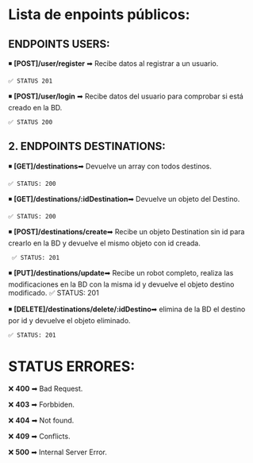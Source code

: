 # **Lista de enpoints públicos**:

## **ENDPOINTS USERS**:

◾ **[POST]/user/register** ➡ Recibe datos al registrar a un usuario.

    ✅ STATUS 201

◾ **[POST]/user/login** ➡ Recibe datos del usuario para comprobar si está creado en la BD.

    ✅ STATUS 200

## **2. ENDPOINTS DESTINATIONS**:

◾ **[GET]/destinations**➡ Devuelve un array con todos destinos.

    ✅ STATUS: 200

◾ **[GET]/destinations/:idDestination**➡ Devuelve un objeto del Destino.

    ✅ STATUS: 200

◾ **[POST]/destinations/create**➡ Recibe un objeto Destination sin id para crearlo en la BD y devuelve el mismo objeto con id creada.

     ✅ STATUS: 201

◾ **[PUT]/destinations/update**➡ Recibe un robot completo, realiza las modificaciones en la BD con la misma id y devuelve el objeto destino modificado.
✅ STATUS: 201

◾ **[DELETE]/destinations/delete/:idDestino**➡ elimina de la BD el destino por id y devuelve el objeto eliminado.

    ✅ STATUS: 201

# STATUS ERRORES:

❌ **400** ➡ Bad Request.

❌ **403** ➡ Forbbiden.

❌ **404** ➡ Not found.

❌ **409** ➡ Conflicts.

❌ **500** ➡ Internal Server Error.
